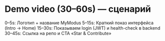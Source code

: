 # Demo video (30–60s) — сценарий

0–5s: Логотип + название MyModus
5–15s: Краткий показ интерфейса (Intro → Home)
15–30s: Показываем login (JWT) и health-check в backend
30–45s: Ссылка на репо и CTA «Star & Contribute»
